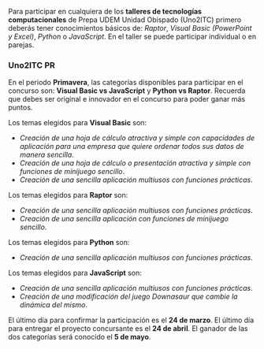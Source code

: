 Para participar en cualquiera de los **talleres de tecnologías computacionales** de Prepa UDEM Unidad Obispado (Uno2ITC) primero deberás tener conocimientos básicos de: _Raptor_, _Visual Basic (PowerPoint y Excel)_, _Python_ o _JavaScript_. En el taller se puede participar individual o en parejas.

### Uno2ITC PR
En el periodo **Primavera**, las categorías disponibles para participar en el concurso son: **Visual Basic vs JavaScript** y **Python vs Raptor**. Recuerda que debes ser original e innovador en el concurso para poder ganar más puntos.

Los temas elegidos para **Visual Basic** son: 
- _Creación de una hoja de cálculo atractiva y simple con capacidades de aplicación para una empresa que quiere ordenar todos sus datos de manera sencilla_.
- _Creación de una hoja de cálculo o presentación atractiva y simple con funciones de minijuego sencillo_.
- _Creación de una sencilla aplicación multiusos con funciones prácticas_.

Los temas elegidos para **Raptor** son:
- _Creación de una sencilla aplicación multiusos con funciones prácticas_.
- _Creación de una sencilla aplicación con funciones de minijuego sencillo_.

Los temas elegidos para **Python** son:
- _Creación de una sencilla aplicación multiusos con funciones prácticas_.

Los temas elegidos para **JavaScript** son:
- _Creación de una sencilla aplicación multiusos con funciones prácticas_.
- _Creación de una modificación del juego Downasaur que cambie la dinámica del mismo_.


El último día para confirmar la participación es el **24 de marzo**. El último día para entregar el proyecto concursante es el **24 de abril**. El ganador de las dos categorías será conocido el **5 de mayo**.
